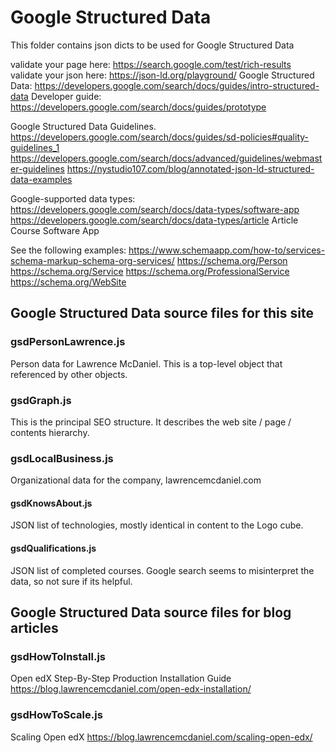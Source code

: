 # Google Structured Data

This folder contains json dicts to be used for Google Structured Data

validate your page here: https://search.google.com/test/rich-results
validate your json here: https://json-ld.org/playground/
Google Structured Data: https://developers.google.com/search/docs/guides/intro-structured-data
Developer guide: https://developers.google.com/search/docs/guides/prototype

Google Structured Data Guidelines.
https://developers.google.com/search/docs/guides/sd-policies#quality-guidelines_1
https://developers.google.com/search/docs/advanced/guidelines/webmaster-guidelines
https://nystudio107.com/blog/annotated-json-ld-structured-data-examples

Google-supported data types:
https://developers.google.com/search/docs/data-types/software-app
https://developers.google.com/search/docs/data-types/article
Article
Course
Software App

See the following examples:
https://www.schemaapp.com/how-to/services-schema-markup-schema-org-services/
https://schema.org/Person
https://schema.org/Service
https://schema.org/ProfessionalService
https://schema.org/WebSite

## Google Structured Data source files for this site

### gsdPersonLawrence.js

Person data for Lawrence McDaniel. This is a top-level object that referenced by other objects.

### gsdGraph.js

This is the principal SEO structure. It describes the web site / page / contents hierarchy.

### gsdLocalBusiness.js

Organizational data for the company, lawrencemcdaniel.com

#### gsdKnowsAbout.js

JSON list of technologies, mostly identical in content to the Logo cube.

#### gsdQualifications.js

JSON list of completed courses. Google search seems to misinterpret the data, so not sure if its helpful.

## Google Structured Data source files for blog articles

### gsdHowToInstall.js

Open edX Step-By-Step Production Installation Guide
https://blog.lawrencemcdaniel.com/open-edx-installation/

### gsdHowToScale.js

Scaling Open edX
https://blog.lawrencemcdaniel.com/scaling-open-edx/
